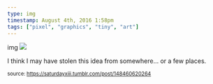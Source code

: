 ```yaml
---
type: img
timestamp: August 4th, 2016 1:58pm
tags: ["pixel", "graphics", "tiny", "art"]
---
```

img
<img src="https://saturdayxiii.github.io/media/148460620264.png"/>

I think I may have stolen this idea from somewhere&hellip; or a few places.
 
      
      
      
      
      
  
<small>source: https://saturdayxiii.tumblr.com/post/148460620264</small>